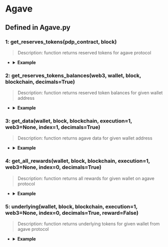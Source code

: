 # Agave

## Defined in Agave.py


### 1: get_reserves_tokens(pdp_contract, block)

> Description: function returns reserved tokens for agave protocol

- <details><summary><b>Example</b></summary>

  ```
  from defi_protocols import *

  from defi_protocols.functions import *

  from defi_protocols import Agave


  f1 = Agave.get_contract('0x24dCbd376Db23e4771375092344f5CbEA3541FC0', XDAI)
  f2 = Agave.get_reserves_tokens(f1, 'latest')
  print(f2)


  ```

  ```
  output:
  ['0xDDAfbb505ad214D7b80b1f830fcCc89B60fb7A83', '0xe91D153E0b41518A2Ce8Dd3D7944Fa863463a97d', '0xE2e73A1c69ecF83F464EFCE6A5be353a37cA09b2', '0x9C58BAcC331c9aa871AFD802DB6379a98e80CEdb', '0x8e5bBbb09Ed1ebdE8674Cda39A0c169401db4252', '0x6A023CCd1ff6F2045C3309768eAd9E68F978f6e1', '0x21a42669643f45Bc0e086b8Fc2ed70c23D67509d', '0x4ECaBa5870353805a9F068101A40E0f32ed605C6']
  ```
  </details>

### 2: get_reserves_tokens_balances(web3, wallet, block, blockchain, decimals=True)

> Description: function returns reserved token balances for given wallet address

- <details><summary><b>Example</b></summary>

  ```
  from defi_protocols import *

  from defi_protocols.functions import *

  from defi_protocols import Agave

  web3 = get_node(XDAI, 'latest', 0)

  f2 = Agave.get_reserves_tokens_balances(web3, '0x849D52316331967b6fF1198e5E32A0eB168D039d', 'latest', XDAI)

  print(f2)


  ```

  ```
  output: []
  
  ```
  </details>


### 3: get_data(wallet, block, blockchain, execution=1, web3=None, index=1, decimals=True)

> Description: function returns agave data for given wallet address

- <details><summary><b>Example</b></summary>

  ```
  from defi_protocols import *

  from defi_protocols.functions import *

  from defi_protocols import Agave

  f3 = Agave.get_data('0x849D52316331967b6fF1198e5E32A0eB168D039d', 'latest', XDAI)

  print(f3)


  ```

  ```
  output: None
  
  ```
  </details>

### 4: get_all_rewards(wallet, block, blockchain, execution=1, web3=None, index=0, decimals=True)

> Description: function returns all rewards for given wallet on agave protocol

- <details><summary><b>Example</b></summary>

  ```
  from defi_protocols import *

  from defi_protocols.functions import *

  from defi_protocols import Agave

  f4 = Agave.get_all_rewards('0x849D52316331967b6fF1198e5E32A0eB168D039d', 'latest', XDAI)

  print(f4)


  ```

  ```
  output: [['0x3a97704a1b25F08aa230ae53B352e2e72ef52843', 0.0]]
  
  ```
  </details>

### 5: underlying(wallet, block, blockchain, execution=1, web3=None, index=0, decimals=True, reward=False)

> Description: function returns underlying tokens for given wallet from agave protocol

- <details><summary><b>Example</b></summary>

  ```
  from defi_protocols import *

  from defi_protocols.functions import *

  from defi_protocols import Agave

  f5 = Agave.underlying('0x849D52316331967b6fF1198e5E32A0eB168D039d', 'latest', XDAI, reward=True)

  print(f5)


  ```

  ```
  output: [[], [['0x3a97704a1b25F08aa230ae53B352e2e72ef52843', 0.0]]]
  
  ```
  </details>
